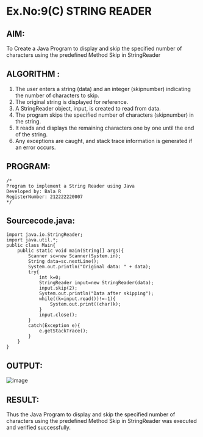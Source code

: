 # Ex.No:9(C)             STRING READER
## AIM:
 To Create a Java Program to display and skip the specified number of characters using the predefined Method Skip in StringReader


## ALGORITHM :
1.  The user enters a string (data) and an integer (skipnumber) indicating the number of characters to skip.
2.	The original string is displayed for reference.
3.	A StringReader object, input, is created to read from data.
4.	The program skips the specified number of characters (skipnumber) in the string.
5.	It reads and displays the remaining characters one by one until the end of the string.
6.	Any exceptions are caught, and stack trace information is generated if an error occurs.


## PROGRAM:
 ```
/*
Program to implement a String Reader using Java
Developed by: Bala R
RegisterNumber: 212222220007
*/
```

## Sourcecode.java:
```
import java.io.StringReader;
import java.util.*;
public class Main{
    public static void main(String[] args){
        Scanner sc=new Scanner(System.in);
        String data=sc.nextLine();
        System.out.println("Original data: " + data);
        try{
            int k=0;
            StringReader input=new StringReader(data);
            input.skip(2);
            System.out.println("Data after skipping");
            while((k=input.read())!=-1){
                System.out.print((char)k);
            }
            input.close();
        }
        catch(Exception e){
            e.getStackTrace();
        }
    }
}
```

## OUTPUT:

![image](https://github.com/user-attachments/assets/100b7fbd-8c54-4c53-853e-99745bf19bf7)

## RESULT:
Thus the Java Program to display and skip the specified number of characters using the predefined Method Skip in StringReader was executed and verified successfully.











